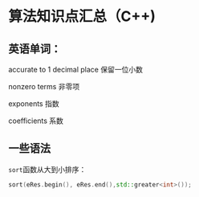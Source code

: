 # 算法知识点汇总（C++)

## 英语单词：

accurate to 1 decimal place 保留一位小数

nonzero terms 非零项

exponents 指数

coefficients 系数

## 一些语法

`sort`函数从大到小排序：

```cpp
sort(eRes.begin(), eRes.end(),std::greater<int>());
```

